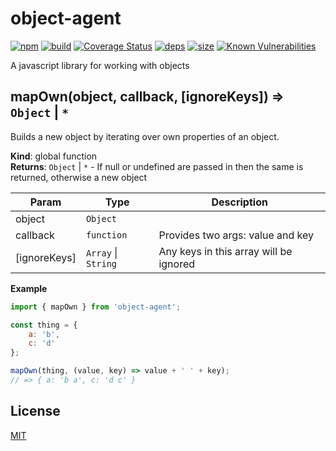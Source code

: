 # object-agent
[![npm][npm]][npm-url]
[![build][build]][build-url]
[![Coverage Status](https://coveralls.io/repos/github/DarrenPaulWright/object-agent/badge.svg?branch=master)](https://coveralls.io/github/DarrenPaulWright/object-agent?branch=master)
[![deps][deps]][deps-url]
[![size][size]][size-url]
[![Known Vulnerabilities](https://snyk.io/test/github/DarrenPaulWright/object-agent/badge.svg?targetFile=package.json)](https://snyk.io/test/github/DarrenPaulWright/object-agent?targetFile=package.json)

A javascript library for working with objects

<a name="mapOwn"></a>

## mapOwn(object, callback, [ignoreKeys]) ⇒ <code>Object</code> \| <code>\*</code>
Builds a new object by iterating over own properties of an object.

**Kind**: global function  
**Returns**: <code>Object</code> \| <code>\*</code> - If null or undefined are passed in then the same is returned, otherwise a new object  

| Param | Type | Description |
| --- | --- | --- |
| object | <code>Object</code> |  |
| callback | <code>function</code> | Provides two args: value and key |
| [ignoreKeys] | <code>Array</code> \| <code>String</code> | Any keys in this array will be ignored |

**Example**  
``` javascriptimport { mapOwn } from 'object-agent';const thing = {    a: 'b',    c: 'd'};mapOwn(thing, (value, key) => value + ' ' + key);// => { a: 'b a', c: 'd c' }```

## License

[MIT](LICENSE.md)

[npm]: https://img.shields.io/npm/v/object-agent.svg
[npm-url]: https://npmjs.com/package/object-agent
[build]: https://travis-ci.org/DarrenPaulWright/object-agent.svg?branch=master
[build-url]: https://travis-ci.org/DarrenPaulWright/object-agent
[deps]: https://david-dm.org/darrenpaulwright/object-agent.svg
[deps-url]: https://david-dm.org/darrenpaulwright/object-agent
[size]: https://packagephobia.now.sh/badge?p=object-agent
[size-url]: https://packagephobia.now.sh/result?p=object-agent
